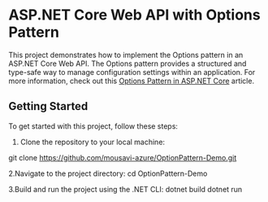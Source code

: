 # ASP.NET Core Web API with Options Pattern

This project demonstrates how to implement the Options pattern in an ASP.NET Core Web API. The Options pattern provides a structured and type-safe way to manage configuration settings within an application.
For more information, check out this [Options Pattern in ASP.NET Core](https://mousavi.dev/options-pattern-in-asp-net-core/) article.

## Getting Started

To get started with this project, follow these steps:

1. Clone the repository to your local machine:

  git clone https://github.com/mousavi-azure/OptionPattern-Demo.git

2.Navigate to the project directory:
  cd OptionPattern-Demo

3.Build and run the project using the .NET CLI:
  dotnet build
  dotnet run





